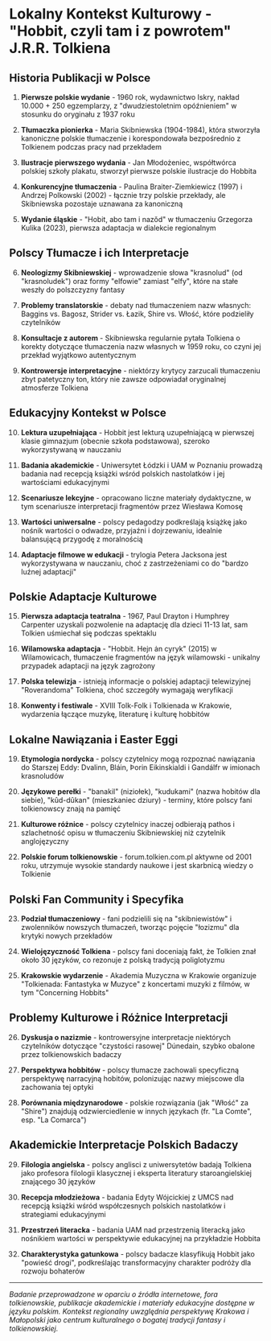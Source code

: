 # Lokalny Kontekst Kulturowy - "Hobbit, czyli tam i z powrotem" J.R.R. Tolkiena

## Historia Publikacji w Polsce

1. **Pierwsze polskie wydanie** - 1960 rok, wydawnictwo Iskry, nakład 10.000 + 250 egzemplarzy, z "dwudziestoletnim opóźnieniem" w stosunku do oryginału z 1937 roku

2. **Tłumaczka pionierka** - Maria Skibniewska (1904-1984), która stworzyła kanoniczne polskie tłumaczenie i korespondowała bezpośrednio z Tolkienem podczas pracy nad przekładem

3. **Ilustracje pierwszego wydania** - Jan Młodożeniec, współtwórca polskiej szkoły plakatu, stworzył pierwsze polskie ilustracje do Hobbita

4. **Konkurencyjne tłumaczenia** - Paulina Braiter-Ziemkiewicz (1997) i Andrzej Polkowski (2002) - łącznie trzy polskie przekłady, ale Skibniewska pozostaje uznawana za kanoniczną

5. **Wydanie śląskie** - "Hobit, abo tam i nazŏd" w tłumaczeniu Grzegorza Kulika (2023), pierwsza adaptacja w dialekcie regionalnym

## Polscy Tłumacze i ich Interpretacje

6. **Neologizmy Skibniewskiej** - wprowadzenie słowa "krasnolud" (od "krasnoludek") oraz formy "elfowie" zamiast "elfy", które na stałe weszły do polszczyzny fantasy

7. **Problemy translatorskie** - debaty nad tłumaczeniem nazw własnych: Baggins vs. Bagosz, Strider vs. Łazik, Shire vs. Włość, które podzieliły czytelników

8. **Konsultacje z autorem** - Skibniewska regularnie pytała Tolkiena o korekty dotyczące tłumaczenia nazw własnych w 1959 roku, co czyni jej przekład wyjątkowo autentycznym

9. **Kontrowersje interpretacyjne** - niektórzy krytycy zarzucali tłumaczeniu zbyt patetyczny ton, który nie zawsze odpowiadał oryginalnej atmosferze Tolkiena

## Edukacyjny Kontekst w Polsce

10. **Lektura uzupełniająca** - Hobbit jest lekturą uzupełniającą w pierwszej klasie gimnazjum (obecnie szkoła podstawowa), szeroko wykorzystywaną w nauczaniu

11. **Badania akademickie** - Uniwersytet Łódzki i UAM w Poznaniu prowadzą badania nad recepcją książki wśród polskich nastolatków i jej wartościami edukacyjnymi

12. **Scenariusze lekcyjne** - opracowano liczne materiały dydaktyczne, w tym scenariusze interpretacji fragmentów przez Wiesława Komosę

13. **Wartości uniwersalne** - polscy pedagodzy podkreślają książkę jako nośnik wartości o odwadze, przyjaźni i dojrzewaniu, idealnie balansującą przygodę z moralnością

14. **Adaptacje filmowe w edukacji** - trylogia Petera Jacksona jest wykorzystywana w nauczaniu, choć z zastrzeżeniami co do "bardzo luźnej adaptacji"

## Polskie Adaptacje Kulturowe

15. **Pierwsza adaptacja teatralna** - 1967, Paul Drayton i Humphrey Carpenter uzyskali pozwolenie na adaptację dla dzieci 11-13 lat, sam Tolkien uśmiechał się podczas spektaklu

16. **Wilamowska adaptacja** - "Hobbit. Hejn ȧn cyryk" (2015) w Wilamowicach, tłumaczenie fragmentów na język wilamowski - unikalny przypadek adaptacji na język zagrożony

17. **Polska telewizja** - istnieją informacje o polskiej adaptacji telewizyjnej "Roverandoma" Tolkiena, choć szczegóły wymagają weryfikacji

18. **Konwenty i festiwale** - XVIII Tolk-Folk i Tolkienada w Krakowie, wydarzenia łączące muzykę, literaturę i kulturę hobbitów

## Lokalne Nawiązania i Easter Eggi

19. **Etymologia nordycka** - polscy czytelnicy mogą rozpoznać nawiązania do Starszej Eddy: Dvalinn, Bláin, Þorin Eikinskialdi i Gandálfr w imionach krasnoludów

20. **Językowe perełki** - "banakil" (niziołek), "kudukami" (nazwa hobitów dla siebie), "kûd-dûkan" (mieszkaniec dziury) - terminy, które polscy fani tolkienowscy znają na pamięć

21. **Kulturowe różnice** - polscy czytelnicy inaczej odbierają pathos i szlachetność opisu w tłumaczeniu Skibniewskiej niż czytelnik anglojęzyczny

22. **Polskie forum tolkienowskie** - forum.tolkien.com.pl aktywne od 2001 roku, utrzymuje wysokie standardy naukowe i jest skarbnicą wiedzy o Tolkienie

## Polski Fan Community i Specyfika

23. **Podział tłumaczeniowy** - fani podzielili się na "skibniewistów" i zwolenników nowszych tłumaczeń, tworząc pojęcie "łozizmu" dla krytyki nowych przekładów

24. **Wielojęzyczność Tolkiena** - polscy fani doceniają fakt, że Tolkien znał około 30 języków, co rezonuje z polską tradycją poliglotyzmu

25. **Krakowskie wydarzenie** - Akademia Muzyczna w Krakowie organizuje "Tolkienada: Fantastyka w Muzyce" z koncertami muzyki z filmów, w tym "Concerning Hobbits"

## Problemy Kulturowe i Różnice Interpretacji

26. **Dyskusja o nazizmie** - kontrowersyjne interpretacje niektórych czytelników dotyczące "czystości rasowej" Dúnedain, szybko obalone przez tolkienowskich badaczy

27. **Perspektywa hobbitów** - polscy tłumacze zachowali specyficzną perspektywę narracyjną hobitów, polonizując nazwy miejscowe dla zachowania tej optyki

28. **Porównania międzynarodowe** - polskie rozwiązania (jak "Włość" za "Shire") znajdują odzwierciedlenie w innych językach (fr. "La Comte", esp. "La Comarca")

## Akademickie Interpretacje Polskich Badaczy

29. **Filologia angielska** - polscy anglisci z uniwersytetów badają Tolkiena jako profesora filologii klasycznej i eksperta literatury staroangielskiej znającego 30 języków

30. **Recepcja młodzieżowa** - badania Edyty Wójcickiej z UMCS nad recepcją książki wśród współczesnych polskich nastolatków i strategiami edukacyjnymi

31. **Przestrzeń literacka** - badania UAM nad przestrzenią literacką jako nośnikiem wartości w perspektywie edukacyjnej na przykładzie Hobbita

32. **Charakterystyka gatunkowa** - polscy badacze klasyfikują Hobbit jako "powieść drogi", podkreślając transformacyjny charakter podróży dla rozwoju bohaterów

---

*Badanie przeprowadzone w oparciu o źródła internetowe, fora tolkienowskie, publikacje akademickie i materiały edukacyjne dostępne w języku polskim. Kontekst regionalny uwzględnia perspektywę Krakowa i Małopolski jako centrum kulturalnego o bogatej tradycji fantasy i tolkienowskiej.*